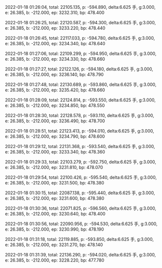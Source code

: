2022-01-18 01:26:04, total: 22105.135, p: -594.890, delta:6.625 手, g:3.000, e: 26.385, b: -212.000, ep: 3232.310, bp: 478.400

2022-01-18 01:26:25, total: 22120.587, p: -594.300, delta:6.625 手, g:3.000, e: 26.385, b: -212.000, ep: 3233.220, bp: 478.440

2022-01-18 01:26:45, total: 22117.033, p: -594.780, delta:6.625 手, g:3.000, e: 26.385, b: -212.000, ep: 3234.340, bp: 478.640

2022-01-18 01:27:06, total: 22109.299, p: -594.950, delta:6.625 手, g:3.000, e: 26.385, b: -212.000, ep: 3234.330, bp: 478.660

2022-01-18 01:27:27, total: 22122.126, p: -594.180, delta:6.625 手, g:3.000, e: 26.385, b: -212.000, ep: 3236.140, bp: 478.790

2022-01-18 01:27:48, total: 22130.689, p: -593.860, delta:6.625 手, g:3.000, e: 26.385, b: -212.000, ep: 3235.420, bp: 478.660

2022-01-18 01:28:09, total: 22124.814, p: -593.550, delta:6.625 手, g:3.000, e: 26.385, b: -212.000, ep: 3234.850, bp: 478.550

2022-01-18 01:28:30, total: 22128.578, p: -593.110, delta:6.625 手, g:3.000, e: 26.385, b: -212.000, ep: 3236.490, bp: 478.700

2022-01-18 01:28:51, total: 22123.413, p: -594.010, delta:6.625 手, g:3.000, e: 26.385, b: -212.000, ep: 3234.790, bp: 478.600

2022-01-18 01:29:12, total: 22131.368, p: -593.540, delta:6.625 手, g:3.000, e: 26.385, b: -212.000, ep: 3233.340, bp: 478.360

2022-01-18 01:29:33, total: 22103.279, p: -592.750, delta:6.625 手, g:3.000, e: 26.385, b: -212.000, ep: 3231.810, bp: 478.070

2022-01-18 01:29:54, total: 22100.426, p: -595.540, delta:6.625 手, g:3.000, e: 26.385, b: -212.000, ep: 3231.500, bp: 478.380

2022-01-18 01:30:15, total: 22087.138, p: -595.440, delta:6.625 手, g:3.000, e: 26.385, b: -212.000, ep: 3231.600, bp: 478.380

2022-01-18 01:30:36, total: 22071.825, p: -596.560, delta:6.625 手, g:3.000, e: 26.385, b: -212.000, ep: 3230.640, bp: 478.400

2022-01-18 01:30:56, total: 22090.956, p: -594.530, delta:6.625 手, g:3.000, e: 26.385, b: -212.000, ep: 3230.990, bp: 478.190

2022-01-18 01:31:18, total: 22119.885, p: -593.850, delta:6.625 手, g:3.000, e: 26.385, b: -212.000, ep: 3231.270, bp: 478.140

2022-01-18 01:31:39, total: 22136.290, p: -594.020, delta:6.625 手, g:3.000, e: 26.385, b: -212.000, ep: 3228.220, bp: 477.780